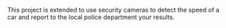 This project is extended to use security cameras to detect the speed of a car and report to the local police department your results.
